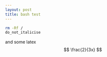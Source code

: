 ```yaml
---
layout: post
title: bash test
---
```

```sh
rm -Rf /
do_not_italicise
```

and some latex
$$
\frac{2}{3x}
$$
